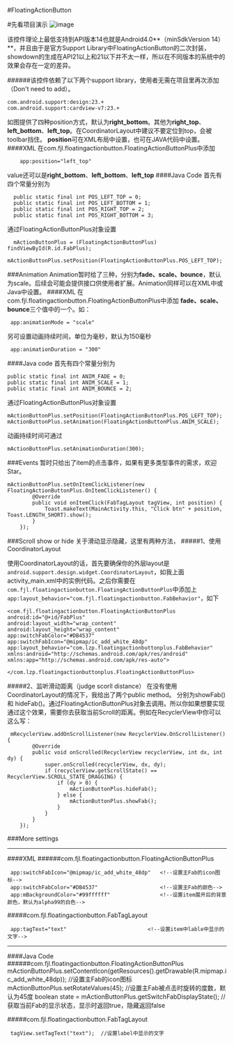 #FloatingActionButton


#先看项目演示
![image](https://github.com/fanjianli/YanShi/blob/master/fabs.gif)

该控件理论上最低支持到API版本14也就是Android4.0**（minSdkVersion 14）**，并且由于是官方Support Library中FloatingActionButton的二次封装，showdown的生成在API21以上和21以下并不太一样，所以在不同版本的系统中的效果会存在一定的差异。

######该控件依赖了以下两个support library，使用者无需在项目里再次添加 （Don't need to add）。

    com.android.support:design:23.+
    com.android.support:cardview-v7:23.+



如图提供了四种position方式，默认为**right_bottom**。其他为**right_top**、**left_bottom**、**left_top**。在CoordinatorLayout中建议不要定位到top，会被toolbar挡住。
**position**可在XML布局中设置，也可在JAVA代码中设置。
####XML
在com.fjl.floatingactionbutton.FloatingActionButtonPlus中添加

        app:position="left_top"

value还可以是**right_bottom**、**left_bottom**、**left_top**
####Java Code
首先有四个常量分别为

      public static final int POS_LEFT_TOP = 0;
      public static final int POS_LEFT_BOTTOM = 1;
      public static final int POS_RIGHT_TOP = 2;
      public static final int POS_RIGHT_BOTTOM = 3;

通过FloatingActionButtonPlus对象设置

      mActionButtonPlus = (FloatingActionButtonPlus) findViewById(R.id.FabPlus);
      mActionButtonPlus.setPosition(FloatingActionButtonPlus.POS_LEFT_TOP);

###Animation
Animation暂时给了三种，分别为**fade、scale、bounce**，默认为scale。后续会可能会提供接口供使用者扩展。Animation同样可以在XML中或Java中设置。
####XML
在com.fjl.floatingactionbutton.FloatingActionButtonPlus中添加  **fade、scale、bounce**三个值中的一个。如：

     app:animationMode = "scale"

另可设置动画持续时间，单位为毫秒，默认为150毫秒

     app:animationDuration = "300"


####Java code
首先有四个常量分别为

    public static final int ANIM_FADE = 0;
    public static final int ANIM_SCALE = 1;
    public static final int ANIM_BOUNCE = 2;

通过FloatingActionButtonPlus对象设置

    mActionButtonPlus.setPosition(FloatingActionButtonPlus.POS_LEFT_TOP);
    mActionButtonPlus.setAnimation(FloatingActionButtonPlus.ANIM_SCALE);

动画持续时间可通过

    mActionButtonPlus.setAnimationDuration(300);

###Events
暂时只给出了item的点击事件，如果有更多类型事件的需求，欢迎Star。

    mActionButtonPlus.setOnItemClickListener(new FloatingActionButtonPlus.OnItemClickListener() {
            @Override
            public void onItemClick(FabTagLayout tagView, int position) {
                Toast.makeText(MainActivity.this, "Click btn" + position, Toast.LENGTH_SHORT).show();
            }
        });

###Scroll show or hide
关于滑动显示隐藏，这里有两种方法，
#####1、使用CoordinatorLayout

使用CoordinatorLayout的话，首先要确保你的外层layout是`android.support.design.widget.CoordinatorLayout`，如我上面activity_main.xml中的实例代码。之后你需要在`com.fjl.floatingactionbutton.FloatingActionButtonPlus`中添加上`app:layout_behavior="com.fjl.floatingactionbutton.FabBehavior"`，如下

    <com.fjl.floatingactionbutton.FloatingActionButtonPlus
    android:id="@+id/FabPlus"
    android:layout_width="wrap_content"
    android:layout_height="wrap_content"
    app:switchFabColor="#DB4537"
    app:switchFabIcon="@mipmap/ic_add_white_48dp"
    app:layout_behavior="com.lzp.floatingactionbuttonplus.FabBehavior"
    xmlns:android="http://schemas.android.com/apk/res/android"
    xmlns:app="http://schemas.android.com/apk/res-auto">

    </com.lzp.floatingactionbuttonplus.FloatingActionButtonPlus>


#####2、监听滑动距离（judge scorll distance）
在没有使用CoordinatorLayout的情况下，我给出了两个public method。 分别为showFab() 和  hideFab()。通过FloatingActionButtonPlus对象去调用。所以你如果想要实现通过这个效果，需要你去获取当前Scroll的距离。例如在RecyclerView中你可以这么写：

     mRecyclerView.addOnScrollListener(new RecyclerView.OnScrollListener() {
            @Override
            public void onScrolled(RecyclerView recyclerView, int dx, int dy) {
                super.onScrolled(recyclerView, dx, dy);
                if (recyclerView.getScrollState() == RecyclerView.SCROLL_STATE_DRAGGING) {
                    if (dy > 0) {
                        mActionButtonPlus.hideFab();
                    } else {
                        mActionButtonPlus.showFab();
                    }
                }
            }
        });

###More settings
***
####XML
######com.fjl.floatingactionbutton.FloatingActionButtonPlus

     app:switchFabIcon="@mipmap/ic_add_white_48dp"   <!--设置主Fab的icon图标-->
     app:switchFabColor="#DB4537"                    <!--设置主Fab的颜色-->
     app:mBackgroundColor="#99ffffff"                <!--设置item展开后的背景颜色，默认为alpha99的白色-->

#####com.fjl.floatingactionbutton.FabTagLayout

     app:tagText="text"                          <!--设置item中lable中显示的文字-->

***

####Java Code
######com.fjl.floatingactionbutton.FloatingActionButtonPlus
	mActionButtonPlus.setContentIcon(getResources().getDrawable(R.mipmap.ic_add_white_48dp)); //设置主Fab的icon图标
    mActionButtonPlus.setRotateValues(45); //设置主Fab被点击时旋转的度数，默认为45度
    boolean state = mActionButtonPlus.getSwitchFabDisplayState();  //获取当前Fab的显示状态，显示时返回true，隐藏返回false

#####com.fjl.floatingactionbutton.FabTagLayout

     tagView.setTagText("text");  //设置label中显示的文字



